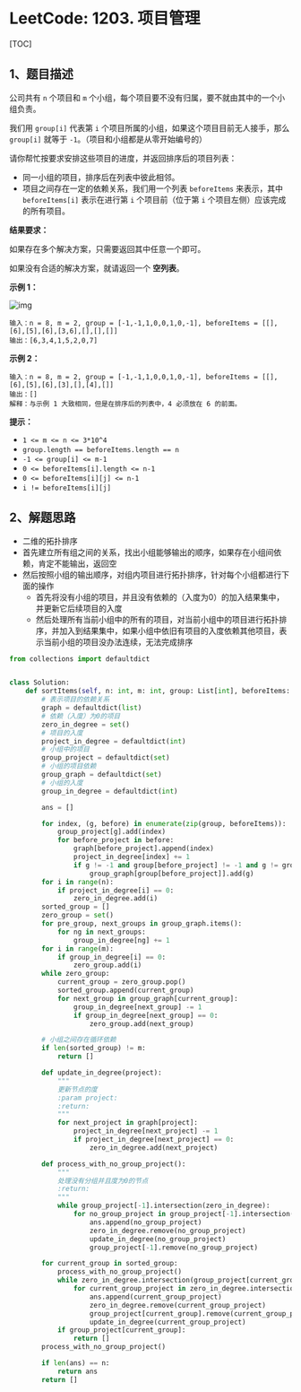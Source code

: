 # LeetCode: 1203. 项目管理

[TOC]

## 1、题目描述

公司共有 `n` 个项目和  `m` 个小组，每个项目要不没有归属，要不就由其中的一个小组负责。

我们用 `group[i]` 代表第 `i` 个项目所属的小组，如果这个项目目前无人接手，那么 `group[i]` 就等于 `-1`。（项目和小组都是从零开始编号的）

请你帮忙按要求安排这些项目的进度，并返回排序后的项目列表：

-   同一小组的项目，排序后在列表中彼此相邻。
-   项目之间存在一定的依赖关系，我们用一个列表 `beforeItems` 来表示，其中 `beforeItems[i]` 表示在进行第 `i` 个项目前（位于第 `i` 个项目左侧）应该完成的所有项目。

**结果要求：**

如果存在多个解决方案，只需要返回其中任意一个即可。

如果没有合适的解决方案，就请返回一个 **空列表**。

 

**示例 1：**

![img](http://markdown-images-1251766755.cos.ap-beijing.myqcloud.com/notebook/2019-12-09-011448.png)

```
输入：n = 8, m = 2, group = [-1,-1,1,0,0,1,0,-1], beforeItems = [[],[6],[5],[6],[3,6],[],[],[]]
输出：[6,3,4,1,5,2,0,7]
```


**示例 2：**

```
输入：n = 8, m = 2, group = [-1,-1,1,0,0,1,0,-1], beforeItems = [[],[6],[5],[6],[3],[],[4],[]]
输出：[]
解释：与示例 1 大致相同，但是在排序后的列表中，4 必须放在 6 的前面。
```

**提示：**

-   `1 <= m <= n <= 3*10^4`
-   `group.length == beforeItems.length == n`
-   `-1 <= group[i] <= m-1`
-   `0 <= beforeItems[i].length <= n-1`
-   `0 <= beforeItems[i][j] <= n-1`
-   `i != beforeItems[i][j]`



## 2、解题思路

-   二维的拓扑排序
-   首先建立所有组之间的关系，找出小组能够输出的顺序，如果存在小组间依赖，肯定不能输出，返回空
-   然后按照小组的输出顺序，对组内项目进行拓扑排序，针对每个小组都进行下面的操作
    -   首先将没有小组的项目，并且没有依赖的（入度为0）的加入结果集中，并更新它后续项目的入度
    -   然后处理所有当前小组中的所有的项目，对当前小组中的项目进行拓扑排序，并加入到结果集中，如果小组中依旧有项目的入度依赖其他项目，表示当前小组的项目没办法连续，无法完成排序



```python
from collections import defaultdict


class Solution:
    def sortItems(self, n: int, m: int, group: List[int], beforeItems: List[List[int]]) -> List[int]:
        # 表示项目的依赖关系
        graph = defaultdict(list)
        # 依赖（入度）为0的项目
        zero_in_degree = set()
        # 项目的入度
        project_in_degree = defaultdict(int)
        # 小组中的项目
        group_project = defaultdict(set)
        # 小组的项目依赖
        group_graph = defaultdict(set)
        # 小组的入度
        group_in_degree = defaultdict(int)

        ans = []

        for index, (g, before) in enumerate(zip(group, beforeItems)):
            group_project[g].add(index)
            for before_project in before:
                graph[before_project].append(index)
                project_in_degree[index] += 1
                if g != -1 and group[before_project] != -1 and g != group[before_project]:
                    group_graph[group[before_project]].add(g)
        for i in range(n):
            if project_in_degree[i] == 0:
                zero_in_degree.add(i)
        sorted_group = []
        zero_group = set()
        for pre_group, next_groups in group_graph.items():
            for ng in next_groups:
                group_in_degree[ng] += 1
        for i in range(m):
            if group_in_degree[i] == 0:
                zero_group.add(i)
        while zero_group:
            current_group = zero_group.pop()
            sorted_group.append(current_group)
            for next_group in group_graph[current_group]:
                group_in_degree[next_group] -= 1
                if group_in_degree[next_group] == 0:
                    zero_group.add(next_group)

        # 小组之间存在循环依赖
        if len(sorted_group) != m:
            return []

        def update_in_degree(project):
            """
            更新节点的度
            :param project:
            :return:
            """
            for next_project in graph[project]:
                project_in_degree[next_project] -= 1
                if project_in_degree[next_project] == 0:
                    zero_in_degree.add(next_project)

        def process_with_no_group_project():
            """
            处理没有分组并且度为0的节点
            :return:
            """
            while group_project[-1].intersection(zero_in_degree):
                for no_group_project in group_project[-1].intersection(zero_in_degree):
                    ans.append(no_group_project)
                    zero_in_degree.remove(no_group_project)
                    update_in_degree(no_group_project)
                    group_project[-1].remove(no_group_project)

        for current_group in sorted_group:
            process_with_no_group_project()
            while zero_in_degree.intersection(group_project[current_group]):
                for current_group_project in zero_in_degree.intersection(group_project[current_group]):
                    ans.append(current_group_project)
                    zero_in_degree.remove(current_group_project)
                    group_project[current_group].remove(current_group_project)
                    update_in_degree(current_group_project)
            if group_project[current_group]:
                return []
        process_with_no_group_project()

        if len(ans) == n:
            return ans
        return []
```

